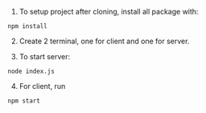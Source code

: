 1. To setup project after cloning, install all package with:

```
npm install
```

2. Create 2 terminal, one for client and one for server.

3. To start server:

```
node index.js
```

4. For client, run

```
npm start
```
